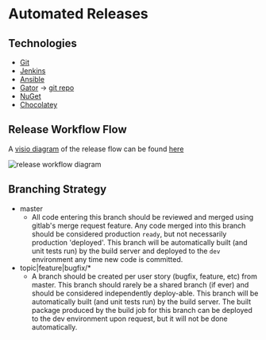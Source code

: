 # Automated Releases

## Technologies

* [Git](http://gitlab.fsw.com/)
* [Jenkins](http://fswjenkins01.foodservicewarehouse.com:8080/)
* [Ansible](http://gitlab.fsw.com/architecture/fsw-ansible)
* [Gator](http://fswjenkins01:8080/view/utility/job/build_gator/) -> [git repo](http://gitlab.fsw.com/architecture/gator)
* [NuGet](http://proget.fsw.com/)
* [Chocolatey](http://proget.fsw.com/)

## Release Workflow Flow

A [visio diagram](http://sp.foodservicewarehouse.com/Development/EngineeringStandards/Release_Flow.vsdx) of the release flow can be found [here](http://sp.foodservicewarehouse.com/Development/EngineeringStandards/Release_Flow.vsdx)

![release workflow diagram](http://sp.foodservicewarehouse.com/Development/EngineeringStandards/Release_Flow.png)

## Branching Strategy

* master
    * All code entering this branch should be reviewed and merged using gitlab's merge request feature.  Any code merged into this branch should be considered production `ready`, but not necessarily production 'deployed'. This branch will be automatically built (and unit tests run) by the build server and deployed to the `dev` environment any time new code is committed.
* topic|feature|bugfix/*
    * A branch should be created per user story (bugfix, feature, etc) from master.  This branch should rarely be a shared branch (if ever) and should be considered independently deploy-able. This branch will be automatically built (and unit tests run) by the build server.  The built package produced by the build job for this branch can be deployed to the dev environment upon request, but it will not be done automatically.

